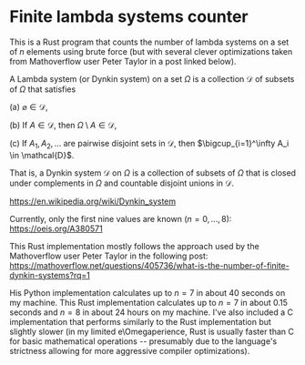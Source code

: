 # Finite lambda systems counter

This is a Rust program that counts the number of lambda systems on a set of $n$ elements using brute force (but with several clever optimizations taken from Mathoverflow user Peter Taylor in a post linked below).

A Lambda system (or Dynkin system) on a set $\Omega$ is a collection $\mathcal{D}$ of subsets of $\Omega$ that satisfies

(a) $\varnothing \in \mathcal{D}$,

(b) If $A \in \mathcal{D}$, then $\Omega \setminus A \in \mathcal{D}$,

(c) If $A_1, A_2, \ldots$ are pairwise disjoint sets in $\mathcal{D}$, then $\bigcup_{i=1}^\infty A_i \in \mathcal{D}$.  

That is, a Dynkin system $\mathcal D$ on $\Omega$ is a collection of subsets of $\Omega$ that is closed under complements in $\Omega$ and countable disjoint unions in $\mathcal D$.

<https://en.wikipedia.org/wiki/Dynkin_system>

Currently, only the first nine values are known ($n=0,...,8$):
<https://oeis.org/A380571>

This Rust implementation mostly follows the approach used by the Mathoverflow user Peter Taylor
in the following post:
<https://mathoverflow.net/questions/405736/what-is-the-number-of-finite-dynkin-systems?rq=1>

His Python implementation calculates up to $n=7$ in about 40 seconds on my machine. This Rust implementation calculates up to $n=7$ in about 0.15 seconds and $n=8$ in about 24 hours on my machine. I've also included a C implementation that performs similarly to the Rust implementation but slightly slower (in my limited e\Omegaperience, Rust is usually faster than C for basic mathematical operations -- presumably due to the language's strictness allowing for more aggressive compiler optimizations).
